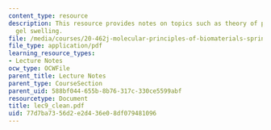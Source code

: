 ```yaml
---
content_type: resource
description: This resource provides notes on topics such as theory of polyelectrolyte
  gel swelling.
file: /media/courses/20-462j-molecular-principles-of-biomaterials-spring-2006/77d7ba7356d2e2d436e08df079481096_lec9_clean.pdf
file_type: application/pdf
learning_resource_types:
- Lecture Notes
ocw_type: OCWFile
parent_title: Lecture Notes
parent_type: CourseSection
parent_uid: 588bf044-655b-8b76-317c-330ce5599abf
resourcetype: Document
title: lec9_clean.pdf
uid: 77d7ba73-56d2-e2d4-36e0-8df079481096
---
```

